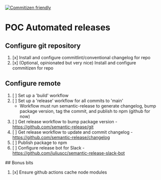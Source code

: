 [![Commitizen friendly](https://img.shields.io/badge/commitizen-friendly-brightgreen.svg)](http://commitizen.github.io/cz-cli/)

# POC Automated releases

## Configure git repository
1. [x] Install and configure commitlint/conventional changelog for repo
1. [x] (Optional, opinionated but very nice) Install and configure commitizen for repo

## Configure remote
1. [ ] Set up a 'build' workflow
1. [ ] Set up a 'release' workflow for all commits to 'main'
    - Workflow must run semantic-release to generate changelog, bump package version, tag the commit, and publish to npm (github for now)
1. [ ] Get release workflow to bump package version - https://github.com/semantic-release/git
1. [ ] Get release workflow to update and commit changelog - https://github.com/semantic-release/changelog
1. [ ] Publish package to npm
1. [ ] Configure release bot for Slack - https://github.com/juliuscc/semantic-release-slack-bot

## Bonus bits
1. [x] Ensure github actions cache node modules
